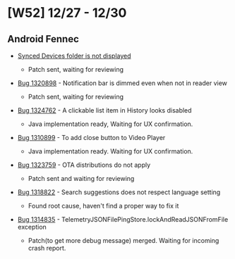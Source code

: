 # [W52] 12/27 - 12/30

## Android Fennec

* [ Synced Devices folder is not displayed](https://bugzilla.mozilla.org/show_bug.cgi?id=1314983)
    - Patch sent, waiting for reviewing

* [Bug 1320898](https://bugzilla.mozilla.org/show_bug.cgi?id=1320898) -  Notification bar is dimmed even when not in reader view
    - Patch sent, waiting for reviewing

* [Bug 1324762](https://bugzilla.mozilla.org/show_bug.cgi?id=1324726) - A clickable list item in History looks disabled
    - Java implementation ready, Waiting for UX confirmation.

* [Bug 1310899](https://bugzilla.mozilla.org/show_bug.cgi?id=1310899) - To add close button to Video Player
    - Java implementation ready. Waiting for UX confirmation.

* [Bug 1323759](https://bugzilla.mozilla.org/show_bug.cgi?id=1323759) - OTA distributions do not apply
    - Patch sent and waiting for reviewing

* [Bug 1318822](https://bugzilla.mozilla.org/show_bug.cgi?id=1318822) -  Search suggestions does not respect language setting
    - Found root cause, haven't find a proper way to fix it

* [Bug 1314835](https://bugzilla.mozilla.org/show_bug.cgi?id=1314835) - TelemetryJSONFilePingStore.lockAndReadJSONFromFile exception
    - Patch(to get more debug message) merged. Waiting for incoming crash report.

